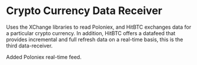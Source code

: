 # Crypto Currency Data Receiver

Uses the XChange libraries to read Poloniex, and HitBTC exchanges data for a particular crypto currency. In addition, HitBTC offers a datafeed that provides incremental and full refresh data on a real-time basis, this is the third data-receiver. 

Added Poloniex real-time feed. 

